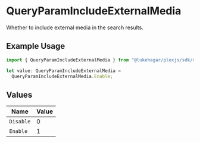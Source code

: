 # QueryParamIncludeExternalMedia

Whether to include external media in the search results.

## Example Usage

```typescript
import { QueryParamIncludeExternalMedia } from "@lukehagar/plexjs/sdk/models/operations";

let value: QueryParamIncludeExternalMedia =
  QueryParamIncludeExternalMedia.Enable;
```

## Values

| Name      | Value     |
| --------- | --------- |
| `Disable` | 0         |
| `Enable`  | 1         |